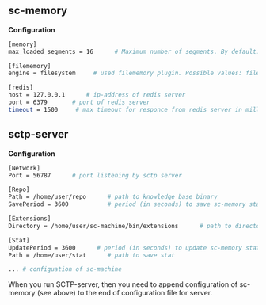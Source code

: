 ## sc-memory

**Configuration**
```bash
[memory]
max_loaded_segments = 16      # Maximum number of segments. By default: 65536

[filememory]
engine = filesystem     # used filememory plugin. Possible values: filesystem, redis

[redis]
host = 127.0.0.1      # ip-address of redis server
port = 6379       # port of redis server
timeout = 1500     # max timeout for responce from redis server in milliseconds
```


## sctp-server
**Configuration**     
```bash
[Network]
Port = 56787      # port listening by sctp server

[Repo]
Path = /home/user/repo      # path to knowledge base binary
SavePeriod = 3600           # period (in seconds) to save sc-memory state

[Extensions]
Directory = /home/user/sc-machine/bin/extensions      # path to directory with sc-memory extensions (ScModules)

[Stat]
UpdatePeriod = 3600      # period (in seconds) to update sc-memory stat
Path = /home/user/stat      # path to save stat

... # configuation of sc-machine
```
When you run SCTP-server, then you need to append configuration of sc-memory (see above) to the end of configuration file for server.
